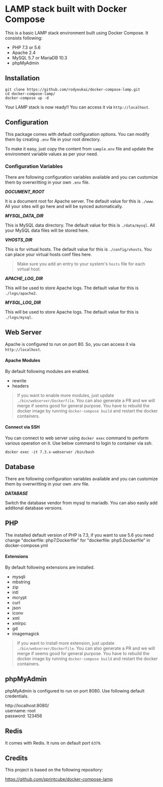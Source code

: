 # LAMP stack built with Docker Compose

This is a basic LAMP stack environment built using Docker Compose. It consists following:

- PHP 7.3 or 5.6
- Apache 2.4
- MySQL 5.7 or MariaDB 10.3
- phpMyAdmin

## Installation

```shell
git clone https://github.com/rodyoukai/docker-compose-lamp.git
cd docker-compose-lamp/
docker-compose up -d
```

Your LAMP stack is now ready!! You can access it via `http://localhost`.

## Configuration

This package comes with default configuration options. You can modify them by creating `.env` file in your root directory.

To make it easy, just copy the content from `sample.env` file and update the environment variable values as per your need.

### Configuration Variables

There are following configuration variables available and you can customize them by overwritting in your own `.env` file.

_**DOCUMENT_ROOT**_

It is a document root for Apache server. The default value for this is `./www`. All your sites will go here and will be synced automatically.

_**MYSQL_DATA_DIR**_

This is MySQL data directory. The default value for this is `./data/mysql`. All your MySQL data files will be stored here.

_**VHOSTS_DIR**_

This is for virtual hosts. The default value for this is `./config/vhosts`. You can place your virtual hosts conf files here.

> Make sure you add an entry to your system's `hosts` file for each virtual host.

_**APACHE_LOG_DIR**_

This will be used to store Apache logs. The default value for this is `./logs/apache2`.

_**MYSQL_LOG_DIR**_

This will be used to store Apache logs. The default value for this is `./logs/mysql`.

## Web Server

Apache is configured to run on port 80. So, you can access it via `http://localhost`.

#### Apache Modules

By default following modules are enabled.

- rewrite
- headers

> If you want to enable more modules, just update `./bin/webserver/Dockerfile`. You can also generate a PR and we will merge if seems good for general purpose.
> You have to rebuild the docker image by running `docker-compose build` and restart the docker containers.

#### Connect via SSH

You can connect to web server using `docker exec` command to perform various operation on it. Use below command to login to container via ssh.

```shell
docker exec -it 7.3.x-webserver /bin/bash
```

## Database

There are following configuration variables available and you can customize them by overwritting in your own .env file.

_**DATABASE**_

Switch the database vendor from mysql to mariadb. You can also easily add additonal database versions.

## PHP

The installed default version of PHP is 7.3, if you want to use 5.6 you need change "dockerfile: php7.Dockerfile" for "dockerfile: php5.Dockerfile" in docker-compose.yml

#### Extensions

By default following extensions are installed.

- mysqli
- mbstring
- zip
- intl
- mcrypt
- curl
- json
- iconv
- xml
- xmlrpc
- gd
- imagemagick

> If you want to install more extension, just update `./bin/webserver/Dockerfile`. You can also generate a PR and we will merge if seems good for general purpose.
> You have to rebuild the docker image by running `docker-compose build` and restart the docker containers.

## phpMyAdmin

phpMyAdmin is configured to run on port 8080. Use following default credentials.

http://localhost:8080/  
username: root  
password: 123456

## Redis

It comes with Redis. It runs on default port `6379`.

## Credits

This project is based on the following repository:

https://github.com/sprintcube/docker-compose-lamp
